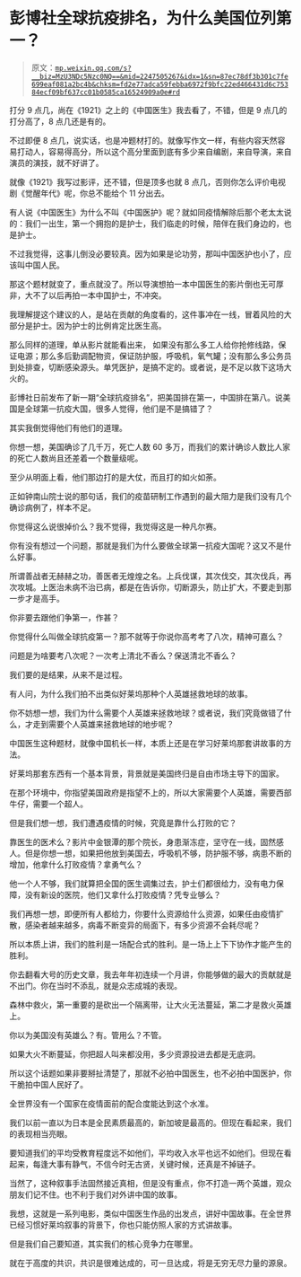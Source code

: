 # 彭博社全球抗疫排名，为什么美国位列第一？

> 原文：[`mp.weixin.qq.com/s?__biz=MzU3NDc5Nzc0NQ==&mid=2247505267&idx=1&sn=87ec78df3b301c7fe699eaf081a2bc4b&chksm=fd2e77adca59febba6972f9bfc22ed466431d6c75384ecf09bf637cc01b0585ca16524909a0e#rd`](http://mp.weixin.qq.com/s?__biz=MzU3NDc5Nzc0NQ==&mid=2247505267&idx=1&sn=87ec78df3b301c7fe699eaf081a2bc4b&chksm=fd2e77adca59febba6972f9bfc22ed466431d6c75384ecf09bf637cc01b0585ca16524909a0e#rd)

打分 9 点几，尚在《1921》之上的《中国医生》我去看了，不错，但是 9 点几的打分高了，8 点几还是有的。 

不过即便 8 点几，说实话，也是冲题材打的。就像写作文一样，有些内容天然容易打动人，容易得高分，所以这个高分里面到底有多少来自编剧，来自导演，来自演员的演技，就不好讲了。 

就像《1921》我写过影评，还不错，但是顶多也就 8 点几，否则你怎么评价电视剧《觉醒年代》呢，你总不能给个 11 分出去。 

有人说《中国医生》为什么不叫《中国医护》呢？就如同疫情解除后那个老太太说的：我们一出生，第一个拥抱的是护士，我们临走的时候，陪伴在我们身边的，也是护士。 

不过我觉得，这事儿倒没必要较真。因为如果是论功劳，那叫中国医护也小了，应该叫中国人民。 

那这个题材就变了，重点就没了。所以导演想拍一本中国医生的影片倒也无可厚非，大不了以后再拍一本中国护士，不冲突。 

我理解提这个建议的人，是站在贡献的角度看的，这件事冲在一线，冒着风险的大部分是护士。因为护士的比例肯定比医生高。 

那么同样的道理，单从影片就能看出来， 如果没有那么多工人给你抢修线路，保证电源；那么多后勤调配物资，保证防护服，呼吸机，氧气罐；没有那么多公务员到处排查，切断感染源头。单凭医护，是搞不定的。或者说，是不足以救下这场大火的。

彭博社日前发布了新一期“全球抗疫排名”，把美国排在第一，中国排在第八。说美国是全球第一抗疫大国，很多人觉得，他们是不是搞错了？

其实我倒觉得他们有他们的道理。 

你想一想，美国确诊了几千万，死亡人数 60 多万，而我们的累计确诊人数比人家的死亡人数尚且还差着一个数量级呢。

至少从明面上看，他们那边打的是大仗，而且打的如火如荼。 

正如钟南山院士说的那句话，我们的疫苗研制工作遇到的最大阻力是我们没有几个确诊病例了，样本不足。 

你觉得这么说很掉价么？我不觉得，我觉得这是一种凡尔赛。

你有没有想过一个问题，那就是我们为什么要做全球第一抗疫大国呢？这又不是什么好事。 

所谓善战者无赫赫之功，善医者无煌煌之名。上兵伐谋，其次伐交，其次伐兵，再次攻城。上医治未病不治已病，都是在告诉你，切断源头，防止扩大，不要走到那一步才是高手。

你非要去跟他们争第一，作甚？ 

你觉得什么叫做全球抗疫第一？那不就等于你说你高考考了八次，精神可嘉么？ 

问题是为啥要考八次呢？一次考上清北不香么？保送清北不香么？

我们要的是结果，从来不是过程。

有人问，为什么我们拍不出类似好莱坞那种个人英雄拯救地球的故事。 

你不妨想一想，我们为什么需要个人英雄来拯救地球？或者说，我们究竟做错了什么，才走到需要个人英雄来拯救地球的地步呢？

中国医生这种题材，就像中国机长一样，本质上还是在学习好莱坞那套讲故事的方法。 

好莱坞那套东西有一个基本背景，背景就是美国终归是自由市场主导下的国家。 

在那个环境中，你指望美国政府是指望不上的，所以大家需要个人英雄，需要西部牛仔，需要一个超人。

但是我们想一想，我们遭遇疫情的时候，究竟是靠什么打败的它？ 

靠医生的医术么？影片中金银潭的那个院长，身患渐冻症，坚守在一线，固然感人。但是你想一想，如果把他放到美国去，呼吸机不够，防护服不够，病患不断的增加，他拿什么打败疫情？拿勇气么？ 

他一个人不够，我们就算把全国的医生调集过去，护士们都很给力，没有电力保障，没有新设的医院，他们又拿什么打败疫情？凭专业够么？ 

我们再想一想，即便所有人都给力，你要什么资源给什么资源，如果任由疫情扩散，感染者越来越多，病毒不断变异的局面下，有多少资源不会耗尽呢？ 

所以本质上讲，我们的胜利是一场配合式的胜利。是一场上上下下协作才能产生的胜利。

你去翻看大号的历史文章，我去年年初连续一个月讲，你能够做的最大的贡献就是不出门。你在当时不添乱，就是众志成城的表现。

森林中救火，第一重要的是砍出一个隔离带，让大火无法蔓延，第二才是救火英雄上。

你以为美国没有英雄么？有。管用么？不管。

如果大火不断蔓延，你把超人叫来都没用，多少资源投进去都是无底洞。

所以这个话题如果非要掰扯清楚了，那就不必拍中国医生，也不必拍中国医护，你干脆拍中国人民好了。

全世界没有一个国家在疫情面前的配合度能达到这个水准。

我们以前一直以为日本是全民素质最高的，新加坡是最高的。但现在看起来，我们的表现相当亮眼。

要知道我们的平均受教育程度远不如他们，平均收入水平也远不如他们。但现在看起来，每逢大事有静气，不信今时无古贤，关键时候，还真是不掉链子。

当然了，这种叙事手法固然接近真相，但是没有重点，你不打造一两个英雄，观众朋友们记不住。也不利于我们对外讲中国的故事。

我想，这就是一系列电影，类似中国医生作品的出发点，讲好中国故事。在全世界已经习惯好莱坞叙事的背景下，你也只能仿照人家的方式讲故事。

但是我们自己要知道，其实我们的核心竞争力在哪里。

就在于高度的共识，共识是很难达成的，可一旦达成，将是无穷无尽力量的源泉。